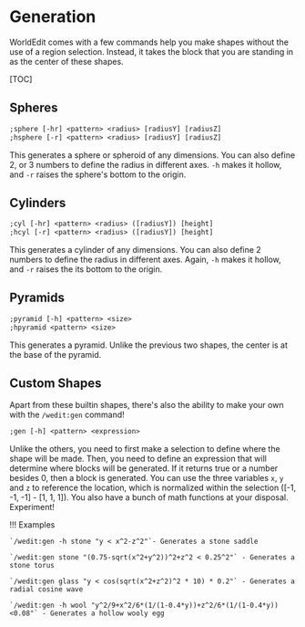 # Generation

WorldEdit comes with a few commands help you make shapes without the use of a region selection. Instead, it takes the block that you are standing in as the center of these shapes.

[TOC]

## Spheres

```txt
;sphere [-hr] <pattern> <radius> [radiusY] [radiusZ]
;hsphere [-r] <pattern> <radius> [radiusY] [radiusZ]
```

This generates a sphere or spheroid of any dimensions. You can also define 2, or 3 numbers to define the radius in different axes. `-h` makes it hollow, and `-r` raises the sphere's bottom to the origin.

## Cylinders

```txt
;cyl [-hr] <pattern> <radius> ([radiusY]) [height]
;hcyl [-r] <pattern> <radius> ([radiusY]) [height]
```

This generates a cylinder of any dimensions. You can also define 2 numbers to define the radius in different axes. Again, `-h` makes it hollow, and `-r` raises the its bottom to the origin.

## Pyramids

```txt
;pyramid [-h] <pattern> <size>
;hpyramid <pattern> <size>
```

This generates a pyramid. Unlike the previous two shapes, the center is at the base of the pyramid.

## Custom Shapes

Apart from these builtin shapes, there's also the ability to make your own with the `/wedit:gen` command!

```txt
;gen [-h] <pattern> <expression>
```

Unlike the others, you need to first make a selection to define where the shape will be made. Then, you need to define an expression that will determine where blocks will be generated. If it returns true or a number besides 0, then a block is generated. You can use the three variables `x`, `y` and `z` to reference the location, which is normalized within the selection ([-1, -1, -1] - [1, 1, 1]). You also have a bunch of math functions at your disposal. Experiment!

!!! Examples

    `/wedit:gen -h stone "y < x^2-z^2"`- Generates a stone saddle

    `/wedit:gen stone "(0.75-sqrt(x^2+y^2))^2+z^2 < 0.25^2"` - Generates a stone torus

    `/wedit:gen glass "y < cos(sqrt(x^2+z^2)^2 * 10) * 0.2"` - Generates a radial cosine wave

    `/wedit:gen -h wool "y^2/9+x^2/6*(1/(1-0.4*y))+z^2/6*(1/(1-0.4*y))<0.08"` - Generates a hollow wooly egg
